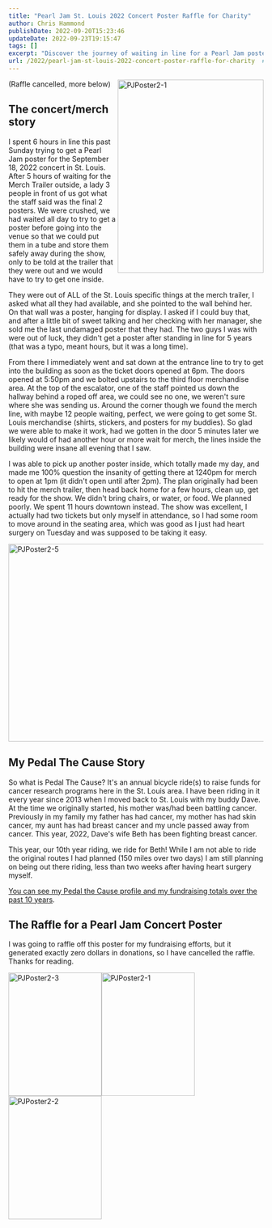 ```yaml
---
title: "Pearl Jam St. Louis 2022 Concert Poster Raffle for Charity"
author: Chris Hammond
publishDate: 2022-09-20T15:23:46
updateDate: 2022-09-23T19:15:47
tags: []
excerpt: "Discover the journey of waiting in line for a Pearl Jam poster and the dedication to Pedal The Cause in this eventful concert/merch story."
url: /2022/pearl-jam-st-louis-2022-concert-poster-raffle-for-charity  # Use the generated URL with year
---
```

<p><a href="/assets/images/PublishThumbnails//open-live-writer/e0f8d5f0b937_7fc0/pjposter2-1_2.jpg"><img align="right" alt="PJPoster2-1" border="0" height="382" src="/assets/images/PublishThumbnails//Open-Live-Writer/e0f8d5f0b937_7FC0/PJPoster2-1_thumb.jpg" style="float: right; display: inline; background-image: none;" title="PJPoster2-1" width="288" /></a>(Raffle cancelled, more below)</p>  <h2>The concert/merch story</h2>  <p>I spent 6 hours in line this past Sunday trying to get a Pearl Jam poster for the September 18, 2022 concert in St. Louis. After 5 hours of waiting for the Merch Trailer outside, a lady 3 people in front of us got what the staff said was the final 2 posters. We were crushed, we had waited all day to try to get a poster before going into the venue so that we could put them in a tube and store them safely away during the show, only to be told at the trailer that they were out and we would have to try to get one inside.</p>  <p>They were out of ALL of the St. Louis specific things at the merch trailer, I asked what all they had available, and she pointed to the wall behind her. On that wall was a poster, hanging for display. I asked if I could buy that, and after a little bit of sweet talking and her checking with her manager, she sold me the last undamaged poster that they had. The two guys I was with were out of luck, they didn't get a poster after standing in line for 5 years (that was a typo, meant hours, but it was a long time).</p>  <p>From there I immediately went and sat down at the entrance line to try to get into the building as soon as the ticket doors opened at 6pm. The doors opened at 5:50pm and we bolted upstairs to the third floor merchandise area. At the top of the escalator, one of the staff pointed us down the hallway behind a roped off area, we could see no one, we weren't sure where she was sending us. Around the corner though we found the merch line, with maybe 12 people waiting, perfect, we were going to get some St. Louis merchandise (shirts, stickers, and posters for my buddies). So glad we were able to make it work, had we gotten in the door 5 minutes later we likely would of had another hour or more wait for merch, the lines inside the building were insane all evening that I saw.</p>  <p>I was able to pick up another poster inside, which totally made my day, and made me 100% question the insanity of getting there at 1240pm for merch to open at 1pm (it didn't open until after 2pm). The plan originally had been to hit the merch trailer, then head back home for a few hours, clean up, get ready for the show. We didn't bring chairs, or water, or food. We planned poorly. We spent 11 hours downtown instead. The show was excellent, I actually had two tickets but only myself in attendance, so I had some room to move around in the seating area, which was good as I just had heart surgery on Tuesday and was supposed to be taking it easy.</p>  <p><a href="/assets/images/PublishThumbnails//Open-Live-Writer/e0f8d5f0b937_7FC0/PJPoster2-5_2.jpg"><img alt="PJPoster2-5" border="0" height="391" src="/assets/images/PublishThumbnails//Open-Live-Writer/e0f8d5f0b937_7FC0/PJPoster2-5_thumb.jpg" style="margin-right: auto; margin-left: auto; float: none; display: block; background-image: none;" title="PJPoster2-5" width="520" /></a></p>  <h2>My Pedal The Cause Story</h2>  <p>So what is Pedal The Cause? It's an annual bicycle ride(s) to raise funds for cancer research programs here in the St. Louis area. I have been riding in it every year since 2013 when I moved back to St. Louis with my buddy Dave. At the time we originally started, his mother was/had been battling cancer. Previously in my family my father has had cancer, my mother has had skin cancer, my aunt has had breast cancer and my uncle passed away from cancer. This year, 2022, Dave's wife Beth has been fighting breast cancer.</p>  <p>This year, our 10th year riding, we ride for Beth! While I am not able to ride the original routes I had planned (150 miles over two days) I am still planning on being out there riding, less than two weeks after having heart surgery myself.</p>  <p><a href="https://cjh.am/ptcchris" target="_blank">You can see my Pedal the Cause profile and my fundraising totals over the past 10 years</a>.</p>  <h2>The Raffle for a Pearl Jam Concert Poster</h2>  <p>I was going to raffle off this poster for my fundraising efforts, but it generated exactly zero dollars in donations, so I have cancelled the raffle. Thanks for reading.</p>  <p><a href="/assets/images/PublishThumbnails//Open-Live-Writer/e0f8d5f0b937_7FC0/PJPoster2-3_2.jpg"><img alt="PJPoster2-3" border="0" height="244" src="/assets/images/PublishThumbnails//Open-Live-Writer/e0f8d5f0b937_7FC0/PJPoster2-3_thumb.jpg" style="margin: 0px; display: inline; background-image: none;" title="PJPoster2-3" width="184" /></a><a href="/assets/images/PublishThumbnails//Open-Live-Writer/e0f8d5f0b937_7FC0/PJPoster2-1_4.jpg"><img alt="PJPoster2-1" border="0" height="244" src="/assets/images/PublishThumbnails//Open-Live-Writer/e0f8d5f0b937_7FC0/PJPoster2-1_thumb_1.jpg" style="margin: 0px; display: inline; background-image: none;" title="PJPoster2-1" width="184" /></a><a href="/assets/images/PublishThumbnails//Open-Live-Writer/e0f8d5f0b937_7FC0/PJPoster2-2_2.jpg"><img alt="PJPoster2-2" border="0" height="244" src="/assets/images/PublishThumbnails//Open-Live-Writer/e0f8d5f0b937_7FC0/PJPoster2-2_thumb.jpg" style="display: inline; background-image: none;" title="PJPoster2-2" width="184" /></a></p> 

